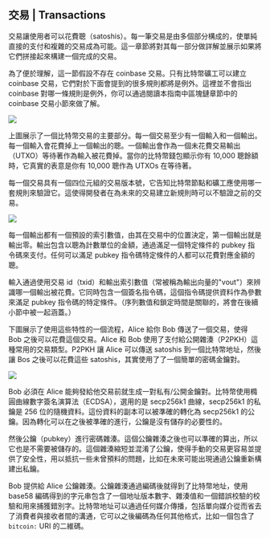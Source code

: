 ## 交易 | Transactions

交易讓使用者可以花費聰（satoshis）。每一筆交易是由多個部分構成的，使單純直接的支付和複雜的交易成為可能。這一章節將對其每一部分做詳解並展示如果將它們拼接起來構建一個完成的交易。

為了便於理解，這一節假設不存在 coinbase 交易。只有比特幣礦工可以建立 coinbase 交易，它們對於下面會提到的很多規則都將是例外。這裡並不會指出 coinbase 對哪一條規則是例外，你可以通過閱讀本指南中區塊鏈章節中的 coinbase 交易小節來做了解。

![](./en-tx-overview.svg)

上圖展示了一個比特幣交易的主要部分。每一個交易至少有一個輸入和一個輸出。每一個輸入會花費掉上一個輸出的聰。一個輸出會作為一個未花費交易輸出（UTXO）等待著作為輸入被花費掉。當你的比特幣錢包顯示你有 10,000 聰餘額時，它真實的表意是你有 10,000 聰作為 UTXOs 在等待著。

每一個交易具有一個四位元組的交易版本號，它告知比特幣節點和礦工應使用哪一套規則來驗證它。這使得開發者在為未來的交易建立新規則時可以不驗證之前的交易。

![](./en-tx-overview-spending.svg)

每一個輸出都有一個預設的索引數值，由其在交易中的位置決定，第一個輸出就是輸出零。輸出包含以聰為計數單位的金額，通過滿足一個特定條件的 pubkey 指令碼來支付。任何可以滿足 pubkey 指令碼特定條件的人都可以花費對應金額的聰。

輸入通過使用交易 id（txid）和輸出索引數值（常被稱為輸出向量的"vout"）來辨識哪一個輸出被花費。它同時包含一個簽名指令碼，這個指令碼提供資料作為參數來滿足 pubkey 指令碼的特定條件。（序列數值和鎖定時間是關聯的，將會在後續小節中被一起涵蓋。）

下圖展示了使用這些特性的一個流程，Alice 給你 Bob 傳送了一個交易，使得 Bob 之後可以花費這個交易。Alice 和 Bob 使用了支付給公開雜湊（P2PKH）這種常用的交易類型。P2PKH 讓 Alice 可以傳送 satoshis 到一個比特幣地址，然後讓 Bos 之後可以花費這些 satoshis，其實使用了了一個簡單的密碼金鑰對。

![](./en-creating-p2pkh-output.svg)

Bob 必須在 Alice 能夠發給他交易前就生成一對私有/公開金鑰對。比特幣使用橢圓曲線數字簽名演算法（ECDSA），選用的是 secp256k1 曲線，secp256k1 的私鑰是 256 位的隨機資料。這份資料的副本可以被準確的轉化為 secp256k1 的公鑰。因為轉化可以在之後被準確的進行，公鑰是沒有儲存的必要性的。

然後公鑰（pubkey）進行密碼雜湊。這個公鑰雜湊之後也可以準確的算出，所以它也是不需要被儲存的。這個雜湊縮短並混淆了公鑰，使得手動的交易更容易並提供了安全性，用以抵抗一些未曾預料的問題，比如在未來可能出現通過公鑰重新構建出私鑰。

Bob 提供給 Alice 公鑰雜湊。公鑰雜湊通過編碼後就得到了比特幣地址，使用 base58 編碼得到的字元串包含了一個地址版本數字、雜湊值和一個錯誤校驗的校驗和用來捕獲錯別字。比特幣地址可以通過任何媒介傳播，包括單向媒介從而省去了消費者與接收者間的溝通，它可以之後編碼為任何其他格式，比如一個包含了 `bitcoin:` URI 的二維碼。

